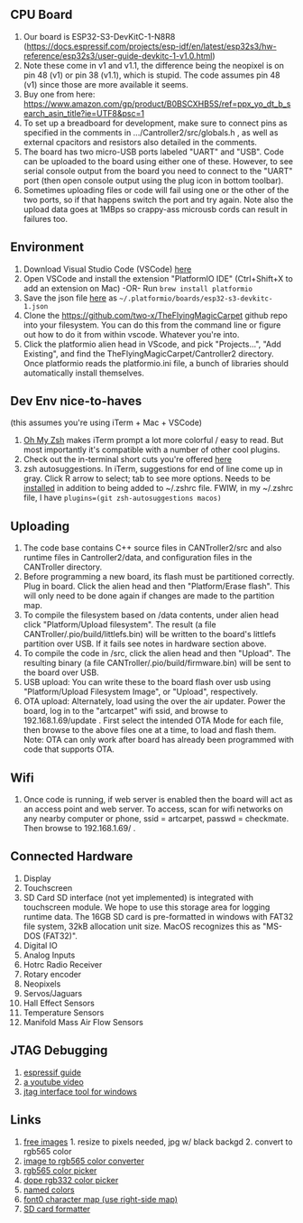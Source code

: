 ## CPU Board
1. Our board is ESP32-S3-DevKitC-1-N8R8 (https://docs.espressif.com/projects/esp-idf/en/latest/esp32s3/hw-reference/esp32s3/user-guide-devkitc-1-v1.0.html)
1. Note these come in v1 and v1.1, the difference being the neopixel is on pin 48 (v1) or pin 38 (v1.1), which is stupid. The code assumes pin 48 (v1) since those are more available it seems.
1. Buy one from here: https://www.amazon.com/gp/product/B0BSCXHB5S/ref=ppx_yo_dt_b_search_asin_title?ie=UTF8&psc=1
1. To set up a breadboard for development, make sure to connect pins as specified in the comments in .../Cantroller2/src/globals.h , as well as external cpacitors and resistors also detailed in the comments.
1. The board has two micro-USB ports labeled "UART" and "USB". Code can be uploaded to the board using either one of these. However, to see serial console output from the board you need to connect to the "UART" port (then open console output using the plug icon in bottom toolbar).
1. Sometimes uploading files or code will fail using one or the other of the two ports, so if that happens switch the port and try again.  Note also the upload data goes at 1MBps so crappy-ass microusb cords can result in failures too.

## Environment
1. Download Visual Studio Code (VSCode) [here](https://code.visualstudio.com/)
1. Open VSCode and install the extension "PlatformIO IDE" (Ctrl+Shift+X to add an extension on Mac) -OR- Run `brew install platformio`
1. Save the json file [here](https://github.com/platformio/platform-espressif32/blob/master/boards/esp32-s3-devkitc-1.json) as `~/.platformio/boards/esp32-s3-devkitc-1.json`
1. Clone the https://github.com/two-x/TheFlyingMagicCarpet github repo into your filesystem. You can do this from the command line or figure out how to do it from within vscode. Whatever you're into.
1. Click the platformio alien head in VScode, and pick "Projects...", "Add Existing", and find the TheFlyingMagicCarpet/Cantroller2 directory. Once platformio reads the platformio.ini file, a bunch of libraries should automatically install themselves.

## Dev Env nice-to-haves
(this assumes you're using iTerm + Mac + VSCode)
1. [Oh My Zsh](https://ohmyz.sh/#install) makes iTerm prompt a lot more colorful / easy to read.  But most importantly it's compatible with a number of other cool plugins. 
1. Check out the in-terminal short cuts you're offered [here](https://github.com/ohmyzsh/ohmyzsh/tree/master/plugins/macos#commands)
1. zsh autosuggestions.  In iTerm, suggestions for end of line come up in gray.  Click R arrow to select; tab to see more options.  Needs to be [installed](https://github.com/zsh-users/zsh-autosuggestions) in addition to being added to ~/.zshrc file. FWIW, in my ~/.zshrc file, I have `plugins=(git zsh-autosuggestions macos)`

## Uploading
1. The code base contains C++ source files in CANTroller2/src and also runtime files in Cantroller2/data, and configuration files in the CANTroller directory.
1. Before programming a new board, its flash must be partitioned correctly. Plug in board. Click the alien head and then "Platform/Erase flash". This will only need to be done again if changes are made to the partition map.
1. To compile the filesystem based on /data contents, under alien head click "Platform/Upload filesystem". The result (a file CANTroller/.pio/build/littlefs.bin) will be written to the board's littlefs partition over USB. If it fails see notes in hardware section above.
1. To compile the code in /src, click the alien head and then "Upload". The resulting binary (a file CANTroller/.pio/build/firmware.bin) will be sent to the board over USB.
1. USB upload: You can write these to the board flash over usb using "Platform/Upload Filesystem Image", or "Upload", respectively.
1. OTA upload: Alternately, load using the over the air updater. Power the board, log in to the "artcarpet" wifi ssid, and browse to 192.168.1.69/update . First select the intended OTA Mode for each file, then browse to the above files one at a time, to load and flash them.  Note: OTA can only work after board has already been programmed with code that supports OTA.

## Wifi
1. Once code is running, if web server is enabled then the board will act as an access point and web server. To access, scan for wifi networks on any nearby computer or phone, ssid = artcarpet, passwd = checkmate. Then browse to 192.168.1.69/ .

## Connected Hardware
1. Display
1. Touchscreen
1. SD Card
SD interface (not yet implemented) is integrated with touchscreen module. We hope to use this storage area for logging runtime data.  The 16GB SD card is pre-formatted in windows with FAT32 file system, 32kB allocation unit size. MacOS recognizes this as "MS-DOS (FAT32)".
1. Digital IO
1. Analog Inputs
1. Hotrc Radio Receiver
1. Rotary encoder
1. Neopixels
1. Servos/Jaguars
1. Hall Effect Sensors
1. Temperature Sensors
1. Manifold Mass Air Flow Sensors

## JTAG Debugging
1. [espressif guide](https://docs.espressif.com/projects/esp-idf/en/stable/esp32s3/api-guides/jtag-debugging/index.html#)
1. [a youtube video](https://www.youtube.com/watch?v=HGB9PI3IDL0&t=316s&ab_channel=Tech-Relief)
1. [jtag interface tool for windows](https://zadig.akeo.ie/)

## Links
1. [free images](http://iconarchive.com/) 1. resize to pixels needed, jpg w/ black backgd  2. convert to rgb565 color 
1. [image to rgb565 color converter](https://www.youtube.com/redirect?event=video_description&redir_token=QUFFLUhqbkYtMGJvMS1VVWV0ZUpIb1Y4U2U2QzRLM3BKZ3xBQ3Jtc0tudG5MS1hVdmlLajdrNHFMWWtWUkFGTFNadUhaWkVob2ExNV8ya29kLXFmcDh1SEVINDFEeWtSX3A0SW40UlNTcy1CYVlSTTV5cXJKM25VcGxoWjdxSk9kZVFadURVWHhJcU9hMVRUWENyVGVjRkw4aw&q=http%3A%2F%2Fwww.rinkydinkelectronics.com%2Ft_imageconverter565.php&v=U4jOFLFNZBI)
1. [rgb565 color picker](http://www.barth-dev.de/online/rgb565)
1. [dope rgb332 color picker](https://roger-random.github.io/RGB332_color_wheel_three.js)
1. [named colors](https://wiki.tcl-lang.org/page/Colors+with+Names)
1. [font0 character map (use right-side map)](https://learn.adafruit.com/assets/103682)
1. [SD card formatter](https://www.sdcard.org/downloads/formatter/)
